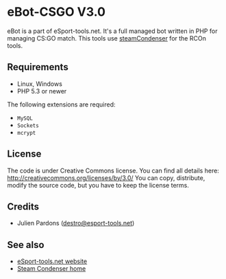 eBot-CSGO V3.0
==============

eBot is a part of eSport-tools.net. It's a full managed bot written in PHP for managing CS:GO match.
This tools use [steamCondenser](https://github.com/koraktor/steam-condenser-php) for the RCOn tools.

## Requirements

* Linux, Windows
* PHP 5.3 or newer

The following extensions are required:

* `MySQL`
* `Sockets`
* `mcrypt`

## License

The code is under Creative Commons license. You can find all details here: http://creativecommons.org/licenses/by/3.0/
You can copy, distribute, modify the source code, but you have to keep the license terms.

## Credits

* Julien Pardons (destro@esport-tools.net)

## See also

* [eSport-tools.net website](http://www.esport-tools.net/)
* [Steam Condenser home](https://koraktor.de/steam-condenser)